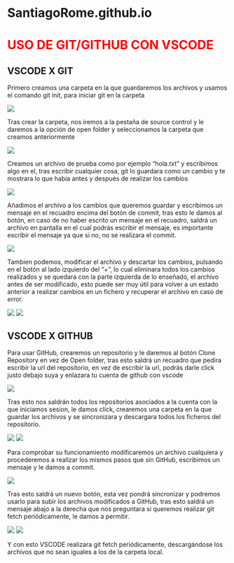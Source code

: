 # SantiagoRome.github.io
<link rel='stylesheet' href='/CSS/github.css'>
<h1 style='color: red'>USO DE GIT/GITHUB CON VSCODE</h1>
<h2>VSCODE X GIT</h2>
<p>Primero creamos una carpeta en la que guardaremos los archivos y usamos el comando git init, para
    iniciar git en la carpeta</p>

<img src="/img/crearCarpeta.png">


<p>Tras crear la carpeta, nos iremos a la pestaña de source control y le daremos a la opción de open
    folder y seleccionamos la carpeta que creamos anteriormente</p>

<img src="/img/vscodeSinGitHub.png">


<p>
    Creamos un archivo de prueba como por ejemplo “hola.txt” y escribimos algo en el, tras escribir
cualquier cosa, git lo guardara como un cambio y te mostrara lo que había antes y después de
realizar los cambios
</p>

<img src="/img/commitGit.png">


<p>
    Añadimos el archivo a los cambios que queremos guardar y escribimos un mensaje en el recuadro
encima del botón de commit, tras esto le damos al botón, en caso de no haber escrito un mensaje en
el recuadro, saldrá un archivo en pantalla en el cual podrás escribir el mensaje, es importante
escribir el mensaje ya que si no, no se realizara el commit.
</p>

<img src="/img/mensajeCommit.png">


<p>
    Tambien podemos, modificar el archivo y descartar los cambios, pulsando en el botón al lado
izquierdo del “+”, lo cual eliminara todos los cambios realizados y se quedara con la parte izquierda
de lo enseñado, el archivo antes de ser modificado, esto puede ser muy útil para volver a un estado
anterior a realizar cambios en un fichero y recuperar el archivo en caso de error.
</p>

<img src="/img/descartarCommit.png">

<img src="/img/comparacionVersiones.png">

<h2>
VSCODE X GITHUB
</h2>

<p>
    Para usar GitHub, crearemos un repositorio y le daremos al botón Clone Repository en vez de Open
folder, tras esto saldrá un recuadro que pedira escribir la url del repositorio, en vez de escribir la url,
podrás darle click justo debajo suya y enlazara tu cuenta de github con vscode
</p>

<img src="/img/vscodeConectarGitHub.png">


<p>
    Tras esto nos saldrán todos los repositorios asociados a la cuenta con la que iniciamos sesion, le
damos click, crearemos una carpeta en la que guardar los archivos y se sincronizara y descargara
todos los ficheros del repositorio.
</p>

<img src="/img/vscodeRepositorio.png">

<img src="/img/CarpetaGitHubClonada.png">


<p>
    Para comprobar su funcionamiento modificaremos un archivo cualquiera y procederemos a realizar
los mismos pasos que sin GitHub, escribimos un mensaje y le damos a commit.
</p>

<img src="/img/GithubCambiarArchivo.png">


<p>
    Tras esto saldrá un nuevo botón, esta vez pondrá sincronizar y podremos usarlo para subir los
archivos modificados a GitHub, tras esto saldrá un mensaje abajo a la derecha que nos preguntara si
queremos realizar git fetch periódicamente, le damos a permitir.
</p>

<img src="/img/sincronizar.png">

<img src="/img/gitfetch.png">


<p>
Y con esto VSCODE realizara git fetch periódicamente, descargándose los archivos que no sean
iguales a los de la carpeta local.
</p>
